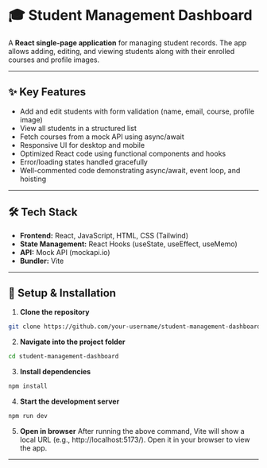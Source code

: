 # 🎓 Student Management Dashboard

A **React single-page application** for managing student records. The app allows adding, editing, and viewing students along with their enrolled courses and profile images.

---

## ✨ Key Features

- Add and edit students with form validation (name, email, course, profile image)
- View all students in a structured list
- Fetch courses from a mock API using async/await
- Responsive UI for desktop and mobile
- Optimized React code using functional components and hooks
- Error/loading states handled gracefully
- Well-commented code demonstrating async/await, event loop, and hoisting

---

## 🛠 Tech Stack

- **Frontend:** React, JavaScript, HTML, CSS (Tailwind)
- **State Management:** React Hooks (useState, useEffect, useMemo)
- **API:** Mock API (mockapi.io)
- **Bundler:** Vite

---

## 🚀 Setup & Installation

1. **Clone the repository**

```bash
git clone https://github.com/your-username/student-management-dashboard.git

```

2. **Navigate into the project folder**

```bash
cd student-management-dashboard

```

3. **Install dependencies**

```bash
npm install

```

4. **Start the development server**

```bash
npm run dev

```

5. **Open in browser**
   After running the above command, Vite will show a local URL (e.g., http://localhost:5173/).
   Open it in your browser to view the app.

---
